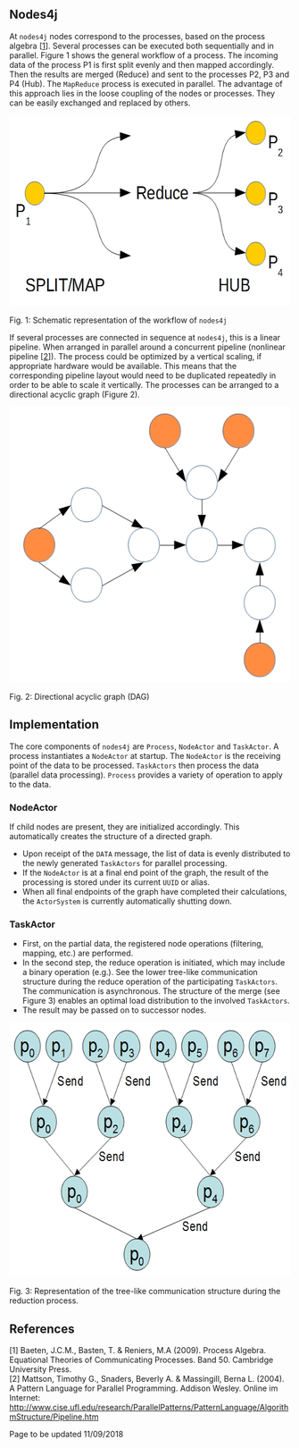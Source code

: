 ## Nodes4j ##

At `nodes4j` nodes correspond to the processes, based on the process algebra [[1](#1)]. Several processes can be executed both sequentially and in parallel. Figure 1 shows the general workflow of a process. The incoming data of the process P1 is first split evenly and then mapped accordingly. Then the results are merged (Reduce) and sent to the processes P2, P3 and P4 (Hub). The `MapReduce` process is executed in parallel. The advantage of this approach lies in the loose coupling of the nodes or processes. They can be easily exchanged and replaced by others.

<img src="doc/images/workflow.jpg" alt="Schematic representation of the workflow of nodes4j" width="600" height="341"/>

Fig. 1: Schematic representation of the workflow of `nodes4j`

If several processes are connected in sequence at `nodes4j`, this is a linear pipeline. When arranged in parallel around a concurrent pipeline (nonlinear pipeline [[2](#2)]). The process could be optimized by a vertical scaling, if appropriate hardware would be available. This means that the corresponding pipeline layout would need to be duplicated repeatedly in order to be able to scale it vertically. The processes can be arranged to a directional acyclic graph (Figure 2).

<img src="doc/images/dag.jpg" alt="Directional acyclic graph (DAG)" width="549" height="493"/>

Fig. 2: Directional acyclic graph (DAG)

## Implementation ##

The core components of `nodes4j` are `Process`, `NodeActor` and `TaskActor`. A process instantiates a `NodeActor` at startup. The `NodeActor` is the receiving point of the data to be processed. `TaskActors` then process the data (parallel data processing). `Process` provides a variety of operation to apply to the data.

### NodeActor ###

If child nodes are present, they are initialized accordingly. This automatically creates the structure of a directed graph. 
- Upon receipt of the `DATA` message, the list of data is evenly distributed to the newly generated `TaskActors` for parallel processing. 
- If the `NodeActor` is at a final end point of the graph, the result of the processing is stored under its current `UUID` or alias. 
- When all final endpoints of the graph have completed their calculations, the `ActorSystem` is currently automatically shutting down.

### TaskActor ###

- First, on the partial data, the registered node operations (filtering, mapping, etc.) are performed.
- In the second step, the reduce operation is initiated, which may include a binary operation (e.g.). See the lower tree-like communication structure during the reduce operation of the participating `TaskActors`. The communication is asynchronous. The structure of the merge (see Figure 3) enables an optimal load distribution to the involved `TaskActors`.
- The result may be passed on to successor nodes.

<img src="doc/images/tree.jpg" alt="Representation of the tree-like communication structure during the reduction process." width="610" height="455"/>

Fig. 3: Representation of the tree-like communication structure during the reduction process.

## References ##
[1]<a name="1"/> Baeten, J.C.M., Basten, T. & Reniers, M.A (2009). Process Algebra. Equational Theories of Communicating Processes. Band 50. Cambridge University Press.  
[2]<a name="2"/> Mattson, Timothy G., Snaders, Beverly A. & Massingill, Berna L. (2004). A Pattern Language for Parallel Programming. Addison Wesley. Online im Internet: http://www.cise.ufl.edu/research/ParallelPatterns/PatternLanguage/AlgorithmStructure/Pipeline.htm  

Page to be updated 11/09/2018